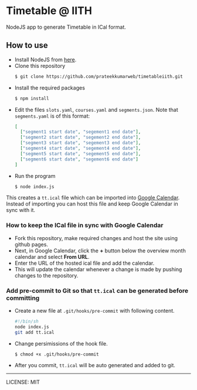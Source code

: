# Timetable @ IITH

NodeJS app to generate Timetable in ICal format.

## How to use

* Install NodeJS from [here](https://nodejs.org/en/download/).
* Clone this repository
  ```sh
  $ git clone https://github.com/prateekkumarweb/timetableiith.git
  ```
* Install the required packages
  ```sh
  $ npm install
  ```
* Edit the files `slots.yaml`, `courses.yaml` and `segments.json`.
  Note that `segments.yaml` is of this format:
  ```json
  [
    ["segment1 start date", "segement1 end date"],
    ["segment2 start date", "segement2 end date"],
    ["segment3 start date", "segement3 end date"],
    ["segment4 start date", "segement4 end date"],
    ["segment5 start date", "segement5 end date"],
    ["segment6 start date", "segement6 end date"]
  ]
  ```
* Run the program
  ```sh
  $ node index.js
  ```

This creates a `tt.ical` file which can be imported into [Google Calendar](https://support.google.com/calendar/answer/37118?hl=en). Instead of importing you can host this file and keep Google Calendar in sync with it.

### How to keep the ICal file in sync with Google Calendar

* Fork this repository, make required changes and host the site using github pages.
* Next, in Google Calendar, click the **+** button below the overview month calendar and select **From URL**.
* Enter the URL of the hosted ical file and add the calendar.
* This will update the calendar whenever a change is made by pushing changes to the repository.


### Add pre-commit to Git so that `tt.ical` can be generated before committing

* Create a new file at `.git/hooks/pre-commit` with following content.
  ```sh
  #!/bin/sh
  node index.js
  git add tt.ical
  ```
* Change persimissions of the hook file.
  ```sh
  $ chmod +x .git/hooks/pre-commit
  ```
* After you commit, `tt.ical` will be auto generated and added to git.

---
LICENSE: MIT
